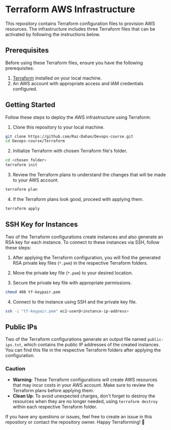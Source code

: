 # Terraform AWS Infrastructure

This repository contains Terraform configuration files to provision AWS resources. The infrastructure includes three Terraform files that can be activated by following the instructions below.

## Prerequisites

Before using these Terraform files, ensure you have the following prerequisites:

1. [Terraform](https://www.terraform.io/downloads.html) installed on your local machine.
2. An AWS account with appropriate access and IAM credentials configured.

## Getting Started

Follow these steps to deploy the AWS infrastructure using Terraform:

1. Clone this repository to your local machine.

```bash
git clone https://github.com/Raz-Dahan/Devops-course.git
cd Devops-course/Terraform
```

2. Initialize Terraform with chosen Terraform file's folder.

```bash
cd <chosen folder>
terraform init
```

3. Review the Terraform plans to understand the changes that will be made to your AWS account.

```bash
terraform plan
```

4. If the Terraform plans look good, proceed with applying them.

```bash
terraform apply
```

## SSH Key for Instances

Two of the Terraform configurations create instances and also generate an RSA key for each instance. To connect to these instances via SSH, follow these steps:

1. After applying the Terraform configuration, you will find the generated RSA private key files (`*.pem`) in the respective Terraform folders.

2. Move the private key file (`*.pem`) to your desired location.

3. Secure the private key file with appropriate permissions.

```bash
chmod 400 tf-keypair.pem
```

4. Connect to the instance using SSH and the private key file.

```bash
ssh -i "tf-keypair.pem" ec2-user@<instance-ip-address>
```

## Public IPs

Two of the Terraform configurations generate an output file named `public-ips.txt`, which contains the public IP addresses of the created instances. You can find this file in the respective Terraform folders after applying the configuration.

### Caution

- **Warning**: These Terraform configurations will create AWS resources that may incur costs in your AWS account. Make sure to review the Terraform plans before applying them.
- **Clean Up**: To avoid unexpected charges, don't forget to destroy the resources when they are no longer needed, using `terraform destroy` within each respective Terraform folder.

If you have any questions or issues, feel free to create an issue in this repository or contact the repository owner. Happy Terraforming! 🚀
